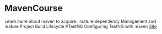 # MavenCourse
Learn more about maven to acquire : mature dependency Management and mature Project Build Lifecycle
#TestNG
Configuring TestNG with maven
[Site](https://maven.apache.org/surefire/maven-surefire-plugin/examples/testng.html)
